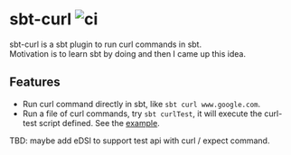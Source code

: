 # sbt-curl ![ci](https://github.com/reminia/sbt-curl/actions/workflows/ci.yml/badge.svg)
sbt-curl is a sbt plugin to run curl commands in sbt. <br/>
Motivation is to learn sbt by doing and then I came up this idea.

## Features
* Run curl command directly in sbt, like `sbt curl www.google.com`.
* Run a file of curl commands, try `sbt curlTest`, it will execute the curl-test script defined.
  See the [example](src/sbt-test/sbt-curl/simple/curl-test).

TBD: maybe add eDSl to support test api with curl / expect command.
